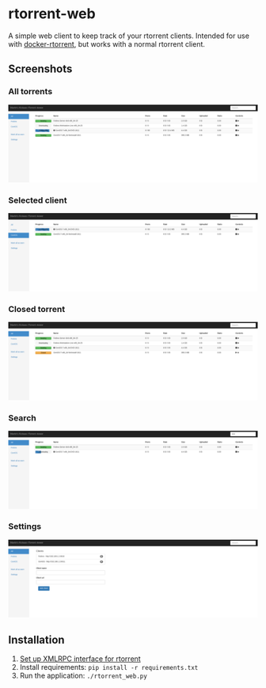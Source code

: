 rtorrent-web
============
A simple web client to keep track of your rtorrent clients.
Intended for use with [docker-rtorrent](https://github.com/marhag87/docker-rtorrent), but works with a normal rtorrent client.

Screenshots
-----------
### All torrents
![All torrents](/docs/screenshots/all.png?raw=true)
### Selected client
![Selected client](/docs/screenshots/selected.png?raw=true)
### Closed torrent
![Closed torrent](/docs/screenshots/closed.png?raw=true)
### Search
![Search](/docs/screenshots/search.png?raw=true)
### Settings
![Settings](/docs/screenshots/settings.png?raw=true)

Installation
------------
1. [Set up XMLRPC interface for rtorrent](https://github.com/rakshasa/rtorrent/wiki/RPC-Setup-XMLRPC)
2. Install requirements:
`pip install -r requirements.txt`
3. Run the application:
`./rtorrent_web.py`

